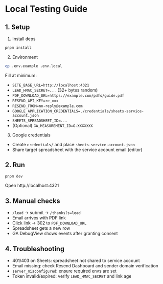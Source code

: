 # Local Testing Guide

## 1. Setup
1) Install deps
```bash
pnpm install
```

2) Environment
```bash
cp .env.example .env.local
```
Fill at minimum:
- `SITE_BASE_URL=http://localhost:4321`
- `LEAD_HMAC_SECRET=...` (32+ bytes random)
- `PDF_DOWNLOAD_URL=https://example.com/pdfs/guide.pdf`
- `RESEND_API_KEY=re_xxx`
- `RESEND_FROM=no-reply@example.com`
- `GOOGLE_APPLICATION_CREDENTIALS=./credentials/sheets-service-account.json`
- `SHEETS_SPREADSHEET_ID=...`
- (Optional) `GA_MEASUREMENT_ID=G-XXXXXXX`

3) Google credentials
- Create `credentials/` and place `sheets-service-account.json`
- Share target spreadsheet with the service account email (editor)

## 2. Run
```bash
pnpm dev
```
Open http://localhost:4321

## 3. Manual checks
- `/lead` → submit → `/thanks?s=lead`
- Email arrives with PDF link
- Click link → 302 to `PDF_DOWNLOAD_URL`
- Spreadsheet gets a new row
- GA DebugView shows events after granting consent

## 4. Troubleshooting
- 401/403 on Sheets: spreadsheet not shared to service account
- Email missing: check Resend Dashboard and sender domain verification
- `server_misconfigured`: ensure required envs are set
- Token invalid/expired: verify `LEAD_HMAC_SECRET` and link age

